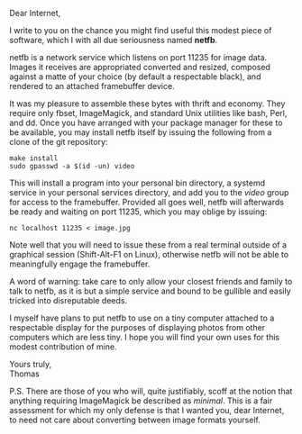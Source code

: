 Dear Internet,

I write to you on the chance you might find useful this modest piece of
software, which I with all due seriousness named __netfb__.

netfb is a network service which listens on port 11235 for image data.  Images
it receives are appropriated converted and resized, composed against a matte of
your choice (by default a respectable black), and rendered to an attached
framebuffer device.

It was my pleasure to assemble these bytes with thrift and economy.  They
require only fbset, ImageMagick, and standard Unix utilities like bash, Perl,
and dd.  Once you have arranged with your package manager for these to be
available, you may install netfb itself by issuing the following from a clone
of the git repository:

    make install
    sudo gpasswd -a $(id -un) video

This will install a program into your personal bin directory, a systemd service
in your personal services directory, and add you to the _video_ group for
access to the framebuffer.  Provided all goes well, netfb will afterwards be
ready and waiting on port 11235, which you may oblige by issuing:

    nc localhost 11235 < image.jpg

Note well that you will need to issue these from a real terminal outside of a
graphical session (Shift-Alt-F1 on Linux), otherwise netfb will not be able to
meaningfully engage the framebuffer.

A word of warning: take care to only allow your closest friends and family to
talk to netfb, as it is but a simple service and bound to be gullible and
easily tricked into disreputable deeds.

I myself have plans to put netfb to use on a tiny computer attached to a
respectable display for the purposes of displaying photos from other computers
which are less tiny.  I hope you will find your own uses for this modest
contribution of mine.

Yours truly,  
Thomas

P.S. There are those of you who will, quite justifiably, scoff at the notion
that anything requiring ImageMagick be described as _minimal_.  This is a fair
assessment for which my only defense is that I wanted you, dear Internet, to
need not care about converting between image formats yourself.
